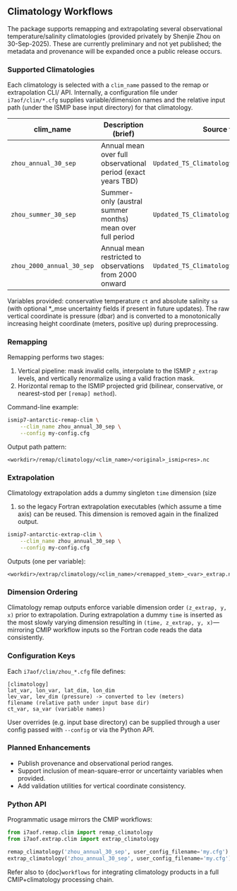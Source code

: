 ## Climatology Workflows

The package supports remapping and extrapolating several observational
temperature/salinity climatologies (provided privately by Shenjie Zhou on
30-Sep-2025). These are currently preliminary and not yet published; the
metadata and provenance will be expanded once a public release occurs.

### Supported Climatologies

Each climatology is selected with a `clim_name` passed to the remap or
extrapolation CLI/ API. Internally, a configuration file under
`i7aof/clim/*.cfg` supplies variable/dimension names and the relative
input path (under the ISMIP base input directory) for that climatology.

| clim_name | Description (brief) | Source file (relative) |
|-----------|---------------------|------------------------|
| `zhou_annual_30_sep` | Annual mean over full observational period (exact years TBD) | `Updated_TS_Climatology/OI_Climatology.nc` |
| `zhou_summer_30_sep` | Summer-only (austral summer months) mean over full period | `Updated_TS_Climatology/OI_summer_Climatology.nc` |
| `zhou_2000_annual_30_sep` | Annual mean restricted to observations from 2000 onward | `Updated_TS_Climatology/OI_2000_Climatology.nc` |

Variables provided: conservative temperature `ct` and absolute salinity
`sa` (with optional *_mse uncertainty fields if present in future
updates). The raw vertical coordinate is pressure (dbar) and is
converted to a monotonically increasing height coordinate (meters,
positive up) during preprocessing.

### Remapping

Remapping performs two stages:
1. Vertical pipeline: mask invalid cells, interpolate to the ISMIP
	 `z_extrap` levels, and vertically renormalize using a valid fraction
	 mask.
2. Horizontal remap to the ISMIP projected grid (bilinear, conservative,
	 or nearest-stod per `[remap] method`).

Command-line example:

```bash
ismip7-antarctic-remap-clim \
	--clim_name zhou_annual_30_sep \
	--config my-config.cfg
```

Output path pattern:
```
<workdir>/remap/climatology/<clim_name>/<original>_ismip<res>.nc
```

### Extrapolation

Climatology extrapolation adds a dummy singleton `time` dimension (size
1) so the legacy Fortran extrapolation executables (which assume a time
axis) can be reused. This dimension is removed again in the finalized
output.

```bash
ismip7-antarctic-extrap-clim \
	--clim_name zhou_annual_30_sep \
	--config my-config.cfg
```

Outputs (one per variable):
```
<workdir>/extrap/climatology/<clim_name>/<remapped_stem>_<var>_extrap.nc
```

### Dimension Ordering

Climatology remap outputs enforce variable dimension order
`(z_extrap, y, x)` prior to extrapolation. During extrapolation a dummy
`time` is inserted as the most slowly varying dimension resulting in
`(time, z_extrap, y, x)`—mirroring CMIP workflow inputs so the Fortran
code reads the data consistently.

### Configuration Keys

Each `i7aof/clim/zhou_*.cfg` file defines:

```
[climatology]
lat_var, lon_var, lat_dim, lon_dim
lev_var, lev_dim (pressure) -> converted to lev (meters)
filename (relative path under input base dir)
ct_var, sa_var (variable names)
```

User overrides (e.g. input base directory) can be supplied through a
user config passed with `--config` or via the Python API.

### Planned Enhancements

- Publish provenance and observational period ranges.
- Support inclusion of mean-square-error or uncertainty variables when
	provided.
- Add validation utilities for vertical coordinate consistency.

### Python API

Programmatic usage mirrors the CMIP workflows:

```python
from i7aof.remap.clim import remap_climatology
from i7aof.extrap.clim import extrap_climatology

remap_climatology('zhou_annual_30_sep', user_config_filename='my.cfg')
extrap_climatology('zhou_annual_30_sep', user_config_filename='my.cfg')
```

Refer also to {doc}`workflows` for integrating climatology products in a
full CMIP+climatology processing chain.

